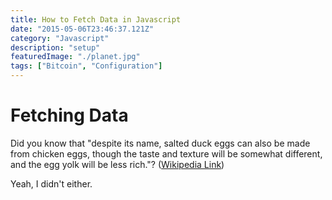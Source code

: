 ```yaml
---
title: How to Fetch Data in Javascript
date: "2015-05-06T23:46:37.121Z"
category: "Javascript"
description: "setup"
featuredImage: "./planet.jpg"
tags: ["Bitcoin", "Configuration"]
---
```


# Fetching Data

Did you know that "despite its name, salted duck eggs can also be made from
chicken eggs, though the taste and texture will be somewhat different, and the
egg yolk will be less rich."?
([Wikipedia Link](http://en.wikipedia.org/wiki/Salted_duck_egg))

Yeah, I didn't either.
